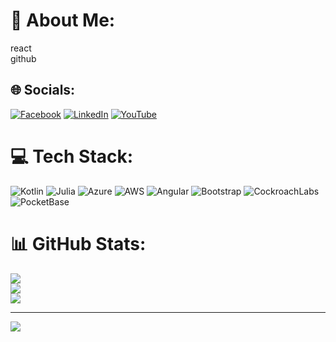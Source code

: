 # 💫 About Me:
react<br>github


## 🌐 Socials:
[![Facebook](https://img.shields.io/badge/Facebook-%231877F2.svg?logo=Facebook&logoColor=white)](https://facebook.com/suku.facebook.com) [![LinkedIn](https://img.shields.io/badge/LinkedIn-%230077B5.svg?logo=linkedin&logoColor=white)](https://linkedin.com/in/suku) [![YouTube](https://img.shields.io/badge/YouTube-%23FF0000.svg?logo=YouTube&logoColor=white)](https://youtube.com/@sukuyoutube) 

# 💻 Tech Stack:
![Kotlin](https://img.shields.io/badge/kotlin-%237F52FF.svg?style=for-the-badge&logo=kotlin&logoColor=white) ![Julia](https://img.shields.io/badge/-Julia-9558B2?style=for-the-badge&logo=julia&logoColor=white) ![Azure](https://img.shields.io/badge/azure-%230072C6.svg?style=for-the-badge&logo=microsoftazure&logoColor=white) ![AWS](https://img.shields.io/badge/AWS-%23FF9900.svg?style=for-the-badge&logo=amazon-aws&logoColor=white) ![Angular](https://img.shields.io/badge/angular-%23DD0031.svg?style=for-the-badge&logo=angular&logoColor=white) ![Bootstrap](https://img.shields.io/badge/bootstrap-%238511FA.svg?style=for-the-badge&logo=bootstrap&logoColor=white) ![CockroachLabs](https://img.shields.io/badge/Cockroach%20Labs-6933FF?style=for-the-badge&logo=Cockroach%20Labs&logoColor=white) ![PocketBase](https://img.shields.io/badge/pocketbase-%23b8dbe4.svg?style=for-the-badge&logo=Pocketbase&logoColor=black)
# 📊 GitHub Stats:
![](https://github-readme-stats.vercel.app/api?username=sukum&theme=merko&hide_border=false&include_all_commits=false&count_private=false)<br/>
![](https://github-readme-streak-stats.herokuapp.com/?user=sukum&theme=merko&hide_border=false)<br/>
![](https://github-readme-stats.vercel.app/api/top-langs/?username=sukum&theme=merko&hide_border=false&include_all_commits=false&count_private=false&layout=compact)

---
[![](https://visitcount.itsvg.in/api?id=sukum&icon=0&color=0)](https://visitcount.itsvg.in)

<!-- Proudly created with GPRM ( https://gprm.itsvg.in ) -->

